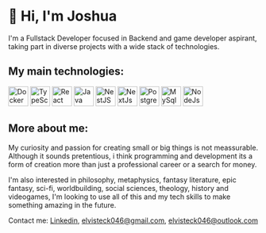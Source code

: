 # 👋 Hi, I'm Joshua
I'm a Fullstack Developer focused in Backend and game developer aspirant, taking part in diverse projects with a wide stack of technologies.
## My main technologies:

<img src="https://cdn.jsdelivr.net/gh/devicons/devicon@latest/icons/docker/docker-original.svg" alt="Docker" title="Docker" width="40" height="40"/> <img src="https://cdn.jsdelivr.net/gh/devicons/devicon/icons/typescript/typescript-original.svg" alt="TypeScript" title="Typescript" width="40" height="40"/> <img src="https://cdn.jsdelivr.net/gh/devicons/devicon/icons/react/react-original.svg" alt="React" title="React" width="40" height="40"/> <img src="https://cdn.jsdelivr.net/gh/devicons/devicon@latest/icons/java/java-original.svg" alt="Java" title="Java" width="40" height="40"/> <img src="https://cdn.jsdelivr.net/gh/devicons/devicon@latest/icons/nestjs/nestjs-original.svg" alt="NestJS" title="NestJs" width="40" height="40"/> <img src="https://cdn.jsdelivr.net/gh/devicons/devicon@latest/icons/nextjs/nextjs-original.svg" alt="NextJs" title="NextJs" width="40" height="40"/> <img src="https://cdn.jsdelivr.net/gh/devicons/devicon@latest/icons/postgresql/postgresql-original.svg" alt="PostgreSql" title="PostgreSQL" width="40" height="40"/> <img src="https://cdn.jsdelivr.net/gh/devicons/devicon@latest/icons/mysql/mysql-original.svg" alt="MySql" title="MySQL" width="40" height="40"/> <img src="https://cdn.jsdelivr.net/gh/devicons/devicon@latest/icons/nodejs/nodejs-original.svg" alt="NodeJs" title="NodeJs" width="40" height="40"/>

## More about me:
My curiosity and passion for creating small or big things is not meassurable. Although it sounds pretentious, i think programming and development its a form of creation more than just a professional career or a search for money.

I'm also interested in philosophy, metaphysics, fantasy literature, epic fantasy, sci-fi, worldbuilding, social sciences, theology, history and videogames, I'm looking to use all of this and my tech skills to make something amazing in the future.

Contact me:
[Linkedin](https://www.linkedin.com/in/joshua-franco-92b4a323b/), elvisteck046@gmail.com, elvisteck046@outlook.com
